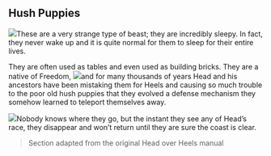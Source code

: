 ## Hush Puppies

![](texture-hushPuppy?float-right)These are a very strange type of beast; they are incredibly 
sleepy. In fact, they never wake up and it is quite normal for them to sleep for 
their entire lives.

They are often used as tables and even used as building bricks. 
They are a native of Freedom, ![](texture-head_walking_right_2?clear-both)and for many thousands of years Head and his ancestors 
have been mistaking them for Heels and causing so much trouble to the poor old hush
puppies that they evolved a defense mechanism they somehow learned to teleport
themselves away.

![](texture-animated-bubbles_white?float-right&clear-both)Nobody knows where they go, but
the instant they see any of Head’s race, they disappear and won’t return until they are sure the coast is
clear.

> Section adapted from the original Head over Heels manual
